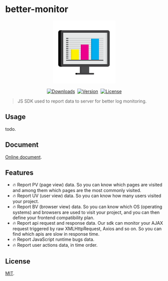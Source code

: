 # better-monitor

<div align="center" style="text-align:center;">
  <img style="width:200px;" src="https://github.com/Yakima-Teng/better-monitor/raw/main/attachments/logo.svg">
</div>

<p align="center" style="display: flex;align-items: center;justify-content: center;gap:8px;">
  <a href="https://npmcharts.com/compare/better-monitor?minimal=true">
    <img src="https://img.shields.io/npm/dm/better-monitor.svg" alt="Downloads">
  </a>
  <a href="https://www.npmjs.com/package/better-monitor">
    <img src="https://img.shields.io/npm/v/better-monitor.svg" alt="Version">
  </a>
  <a href="https://www.npmjs.com/package/better-monitor">
    <img src="https://img.shields.io/npm/l/better-monitor.svg" alt="License">
  </a>
</p>

> JS SDK used to report data to server for better log monitoring.

## Usage

todo.

## Document

[Online document](https://yakima-teng.github.io/better-monitor/).

## Features

- 🔥 Report PV (page view) data. So you can know which pages are visited and among them which pages are the most commonly visited.
- 🔥 Report UV (user view) data. So you can know how many users visited your project.
- 🔥 Report BV (browser view) data. So you can know which OS (operating systems) and browsers are used to visit your project, and you can then define your frontend compatibility plan.
- 🔥 Report api request and response data. Our sdk can monitor your AJAX request triggered by raw XMLHttpRequest, Axios and so on. So you can find which apis are slow in response time.
- 🔥 Report JavaScript runtime bugs data.
- 🔥 Report user actions data, in time order.

## License

[MIT](./LICENSE).
